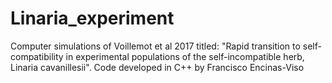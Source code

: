 # Linaria_experiment
Computer simulations of Voillemot et al 2017 titled: "Rapid transition to self-compatibility in experimental populations of the self-incompatible herb, Linaria cavanillesii". Code developed in C++ by Francisco Encinas-Viso
